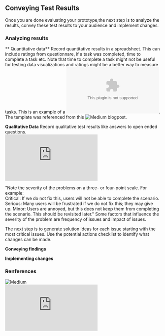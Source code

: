 ## Conveying Test Results

Once you are done evaluating your prototype,the next step is to analyze the results, convey these test results to your audience and implement changes. 

### Analyzing results

** Quantitative data**
Record quantitative results in a spreadsheet. This can include ratings from questionnare, if a task was completed, time to complete a task etc. Note that time to complete a task might not be useful for testing data visualizations and ratings might be a better way to measure tasks. 
This is an example of a 
![sample quantitative template](https://www.dropbox.com/s/33q07ixbsq8q2yc/User%20Session%20Analysis.xlsx?dl=0). The template was referenced from this ![Medium blogpost](https://medium.com/user-research/first-time-usability-analyzing-results-7eb748ede9eb). 


**Qualitative Data**
Record qualitative test results like answers to open ended questions.  
![Qualitative test results](https://www.dropbox.com/s/vjcr98eekljgp76/SummarySheet.pdf?dl=0)

"Note the severity of the problems on a three- or four-point scale. For example:  
Critical:  If we do not fix this, users will not be able to complete the scenario.
Serious:  Many users will be frustrated if we do not fix this; they may give up.
Minor:  Users are annoyed, but this does not keep them from completing the scenario. This should be revisited later."
Some factors that influence the severity of the problem are frequency of issues and impact of issues.

The next step is to generate solution ideas for each issue starting with the most critical issues. Use the potential actions checklist to identify what changes can be made. 
 

**Conveying findings**

**Implementing changes**


### Renferences  
![Medium](https://medium.com/user-research/first-time-usability-analyzing-results-7eb748ede9eb)  
![Usability.gov](https://www.usability.gov/how-to-and-tools/methods/reporting-usability-test-results.html)  
